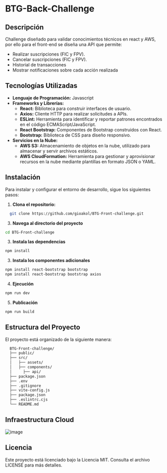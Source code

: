 # BTG-Back-Challenge

## Descripción
Challenge diseñado para validar conocimientos técnicos en react y AWS, por ello para el front-end se diseña una API que permite:
- Realizar suscripciones (FIC y FPV).
- Cancelar suscripciones (FIC y FPV).
- Historial de transacciones
- Mostrar notificaciones sobre cada acción realizada

## Tecnologías Utilizadas
- **Lenguaje de Programación:** Javascript
- **Frameworks y Librerías:**
  - **React:** Biblioteca para construir interfaces de usuario.
  - **Axios:** Cliente HTTP para realizar solicitudes a APIs.
  - **ESLint:** Herramienta para identificar y reportar patrones encontrados en el código ECMAScript/JavaScript.
  - **React Bootstrap:** Componentes de Bootstrap construidos con React.
  - **Bootstrap:** Biblioteca de CSS para diseño responsivo.
- **Servicios en la Nube:**
  - **AWS S3:** Almacenamiento de objetos en la nube, utilizado para almacenar y servir archivos estáticos.
  - **AWS CloudFormation:** Herramienta para gestionar y aprovisionar recursos en la nube mediante plantillas en formato JSON o YAML.

## Instalación
Para instalar y configurar el entorno de desarrollo, sigue los siguientes pasos:

1. **Clona el repositorio:**
  ```bash
    git clone https://github.com/gioakol/BTG-Front-challenge.git
  ```

3. **Navega al directorio del proyecto**
  ```bash
  cd BTG-Front-challenge
  ```

3. **Instala las dependencias**
  ```bash
  npm install
  ```

3. **Instala los componentes adicionales**
  ```bash
  npm install react-bootstrap bootstrap
  npm install react-bootstrap bootstrap axios
  ```

4. **Ejecución**
  ```bash
  npm run dev
  ```

5. **Publicación**
  ```bash
  npm run build
  ```

## Estructura del Proyecto
El proyecto está organizado de la siguiente manera:

  ```bash
    BTG-Front-challenge/
    ├── public/
    ├── src/
    │   ├── assets/
    │   ├── components/
    │     ├── api/
    ├── package.json
    ├── .env
    ├── .gitignore
    ├── vite-config.js
    ├── package.json
    ├── .eslintrc.cjs
    └── README.md
  ```

## Infraestructura Cloud
![image](https://github.com/user-attachments/assets/e0c95ca1-0d4b-4508-a736-4a373e097311)

## Licencia
Este proyecto está licenciado bajo la Licencia MIT. Consulta el archivo LICENSE para más detalles.
